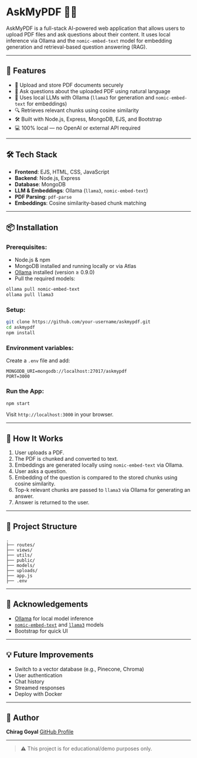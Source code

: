 # AskMyPDF 🧠📄

AskMyPDF is a full-stack AI-powered web application that allows users to upload PDF files and ask questions about their content. It uses local inference via Ollama and the `nomic-embed-text` model for embedding generation and retrieval-based question answering (RAG).

---

## 🚀 Features

* 📄 Upload and store PDF documents securely
* 🤖 Ask questions about the uploaded PDF using natural language
* 🧠 Uses local LLMs with Ollama (`llama3` for generation and `nomic-embed-text` for embeddings)
* 🔍 Retrieves relevant chunks using cosine similarity
* 🛠️ Built with Node.js, Express, MongoDB, EJS, and Bootstrap
* 💻 100% local — no OpenAI or external API required

---

## 🛠️ Tech Stack

* **Frontend**: EJS, HTML, CSS, JavaScript
* **Backend**: Node.js, Express
* **Database**: MongoDB
* **LLM & Embeddings**: Ollama (`llama3`, `nomic-embed-text`)
* **PDF Parsing**: `pdf-parse`
* **Embeddings**: Cosine similarity-based chunk matching

---

## 📦 Installation

### Prerequisites:

* Node.js & npm
* MongoDB installed and running locally or via Atlas
* [Ollama](https://ollama.com/) installed (version ≥ 0.9.0)
* Pull the required models:

```bash
ollama pull nomic-embed-text
ollama pull llama3
```

### Setup:

```bash
git clone https://github.com/your-username/askmypdf.git
cd askmypdf
npm install
```

### Environment variables:

Create a `.env` file and add:

```env
MONGODB_URI=mongodb://localhost:27017/askmypdf
PORT=3000
```

### Run the App:

```bash
npm start
```

Visit `http://localhost:3000` in your browser.

---

## 🤖 How It Works

1. User uploads a PDF.
2. The PDF is chunked and converted to text.
3. Embeddings are generated locally using `nomic-embed-text` via Ollama.
4. User asks a question.
5. Embedding of the question is compared to the stored chunks using cosine similarity.
6. Top-k relevant chunks are passed to `llama3` via Ollama for generating an answer.
7. Answer is returned to the user.

---

## 📁 Project Structure

```
.
├── routes/
├── views/
├── utils/
├── public/
├── models/
├── uploads/
├── app.js
├── .env
```

---

## 🙌 Acknowledgements

* [Ollama](https://ollama.com/) for local model inference
* [`nomic-embed-text`](https://ollama.com/library/nomic-embed-text) and [`llama3`](https://ollama.com/library/llama3) models
* Bootstrap for quick UI

---

## 💡 Future Improvements

* Switch to a vector database (e.g., Pinecone, Chroma)
* User authentication
* Chat history
* Streamed responses
* Deploy with Docker

---

## 🙌 Author

**Chirag Goyal**
[GitHub Profile](https://github.com/chiraggoyal-12)

---

> ⚠️ This project is for educational/demo purposes only.
